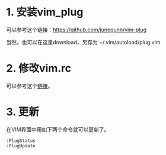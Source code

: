 # 1. 安装vim_plug

可以参考这个链接：https://github.com/junegunn/vim-plug

当然，也可以在这里download，另存为 ~/.vim/autoload/plug.vim

# 2. 修改vim.rc

可以参考这个[链接](https://github.com/lowkeyway/Embedded/blob/master/Software/OS/Linux/vimrc.md)。

# 3. 更新

在VIM界面中用如下两个命令就可以更新了。
```
:PlugStatus
:PlugUpdate
```
